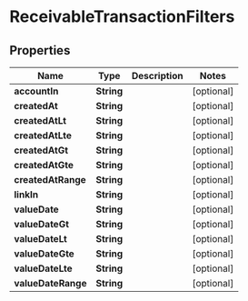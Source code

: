 

# ReceivableTransactionFilters


## Properties

| Name | Type | Description | Notes |
|------------ | ------------- | ------------- | -------------|
|**accountIn** | **String** |  |  [optional] |
|**createdAt** | **String** |  |  [optional] |
|**createdAtLt** | **String** |  |  [optional] |
|**createdAtLte** | **String** |  |  [optional] |
|**createdAtGt** | **String** |  |  [optional] |
|**createdAtGte** | **String** |  |  [optional] |
|**createdAtRange** | **String** |  |  [optional] |
|**linkIn** | **String** |  |  [optional] |
|**valueDate** | **String** |  |  [optional] |
|**valueDateGt** | **String** |  |  [optional] |
|**valueDateLt** | **String** |  |  [optional] |
|**valueDateGte** | **String** |  |  [optional] |
|**valueDateLte** | **String** |  |  [optional] |
|**valueDateRange** | **String** |  |  [optional] |



